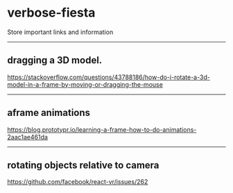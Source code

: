 # verbose-fiesta
Store important links and information

---

dragging a 3D model.
---
https://stackoverflow.com/questions/43788186/how-do-i-rotate-a-3d-model-in-a-frame-by-moving-or-dragging-the-mouse

---
aframe animations 
---
https://blog.prototypr.io/learning-a-frame-how-to-do-animations-2aac1ae461da

---
rotating objects relative to camera 
---
https://github.com/facebook/react-vr/issues/262
